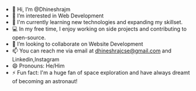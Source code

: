 - 👋 Hi, I’m @Dhineshrajm
- 👀 I’m interested in Web Development
- 🌱 I'm currently learning new technologies and expanding my skillset.
- 💻 In my free time, I enjoy working on side projects and contributing to open-source.
- 💞️ I’m looking to collaborate on Website Development
- 📫 You can reach me via email at dhineshrajcse@gmail.com and Linkedin,Instagram
- 😄 Pronouns: He/Him
- ⚡ Fun fact: I'm a huge fan of space exploration and have always dreamt of becoming an astronaut!
